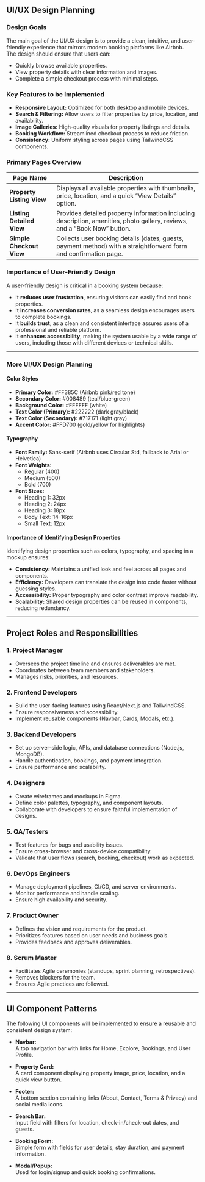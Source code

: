 ## UI/UX Design Planning

### Design Goals
The main goal of the UI/UX design is to provide a clean, intuitive, and user-friendly experience that mirrors modern booking platforms like Airbnb.  
The design should ensure that users can:
- Quickly browse available properties.
- View property details with clear information and images.
- Complete a simple checkout process with minimal steps.

### Key Features to be Implemented
- **Responsive Layout:** Optimized for both desktop and mobile devices.  
- **Search & Filtering:** Allow users to filter properties by price, location, and availability.  
- **Image Galleries:** High-quality visuals for property listings and details.  
- **Booking Workflow:** Streamlined checkout process to reduce friction.  
- **Consistency:** Uniform styling across pages using TailwindCSS components.  

### Primary Pages Overview

| Page Name                | Description                                                                                     |
|--------------------------|-------------------------------------------------------------------------------------------------|
| **Property Listing View** | Displays all available properties with thumbnails, price, location, and a quick “View Details” option. |
| **Listing Detailed View** | Provides detailed property information including description, amenities, photo gallery, reviews, and a “Book Now” button. |
| **Simple Checkout View**  | Collects user booking details (dates, guests, payment method) with a straightforward form and confirmation page. |

### Importance of User-Friendly Design
A user-friendly design is critical in a booking system because:
- It **reduces user frustration**, ensuring visitors can easily find and book properties.  
- It **increases conversion rates**, as a seamless design encourages users to complete bookings.  
- It **builds trust**, as a clean and consistent interface assures users of a professional and reliable platform.  
- It **enhances accessibility**, making the system usable by a wide range of users, including those with different devices or technical skills.  

---

### More UI/UX Design Planning

#### Color Styles
- **Primary Color:** #FF385C (Airbnb pink/red tone)  
- **Secondary Color:** #008489 (teal/blue-green)  
- **Background Color:** #FFFFFF (white)  
- **Text Color (Primary):** #222222 (dark gray/black)  
- **Text Color (Secondary):** #717171 (light gray)  
- **Accent Color:** #FFD700 (gold/yellow for highlights)  

#### Typography
- **Font Family:** Sans-serif (Airbnb uses Circular Std, fallback to Arial or Helvetica)  
- **Font Weights:**  
  - Regular (400)  
  - Medium (500)  
  - Bold (700)  
- **Font Sizes:**  
  - Heading 1: 32px  
  - Heading 2: 24px  
  - Heading 3: 18px  
  - Body Text: 14–16px  
  - Small Text: 12px  

#### Importance of Identifying Design Properties
Identifying design properties such as colors, typography, and spacing in a mockup ensures:  
- **Consistency:** Maintains a unified look and feel across all pages and components.  
- **Efficiency:** Developers can translate the design into code faster without guessing styles.  
- **Accessibility:** Proper typography and color contrast improve readability.  
- **Scalability:** Shared design properties can be reused in components, reducing redundancy.  

---

## Project Roles and Responsibilities

### 1. Project Manager
- Oversees the project timeline and ensures deliverables are met.  
- Coordinates between team members and stakeholders.  
- Manages risks, priorities, and resources.  

### 2. Frontend Developers
- Build the user-facing features using React/Next.js and TailwindCSS.  
- Ensure responsiveness and accessibility.  
- Implement reusable components (Navbar, Cards, Modals, etc.).  

### 3. Backend Developers
- Set up server-side logic, APIs, and database connections (Node.js, MongoDB).  
- Handle authentication, bookings, and payment integration.  
- Ensure performance and scalability.  

### 4. Designers
- Create wireframes and mockups in Figma.  
- Define color palettes, typography, and component layouts.  
- Collaborate with developers to ensure faithful implementation of designs.  

### 5. QA/Testers
- Test features for bugs and usability issues.  
- Ensure cross-browser and cross-device compatibility.  
- Validate that user flows (search, booking, checkout) work as expected.  

### 6. DevOps Engineers
- Manage deployment pipelines, CI/CD, and server environments.  
- Monitor performance and handle scaling.  
- Ensure high availability and security.  

### 7. Product Owner
- Defines the vision and requirements for the product.  
- Prioritizes features based on user needs and business goals.  
- Provides feedback and approves deliverables.  

### 8. Scrum Master
- Facilitates Agile ceremonies (standups, sprint planning, retrospectives).  
- Removes blockers for the team.  
- Ensures Agile practices are followed.  

---

## UI Component Patterns

The following UI components will be implemented to ensure a reusable and consistent design system:

- **Navbar:**  
  A top navigation bar with links for Home, Explore, Bookings, and User Profile.  

- **Property Card:**  
  A card component displaying property image, price, location, and a quick view button.  

- **Footer:**  
  A bottom section containing links (About, Contact, Terms & Privacy) and social media icons.  

- **Search Bar:**  
  Input field with filters for location, check-in/check-out dates, and guests.  

- **Booking Form:**  
  Simple form with fields for user details, stay duration, and payment information.  

- **Modal/Popup:**  
  Used for login/signup and quick booking confirmations.  
 
